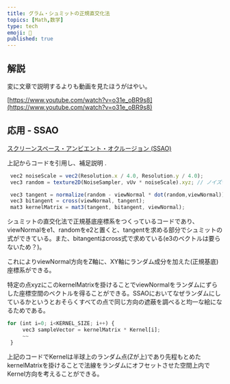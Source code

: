 ```yaml
---
title: グラム・シュミットの正規直交化法
topics: [Math,数学]
type: tech
emoji: 💛
published: true
---
```


## 解説

変に文章で説明するよりも動画を見たほうがはやい。

[https://www.youtube.com/watch?v=o31e_oBR9s8](https://www.youtube.com/watch?v=o31e_oBR9s8)

## 応用 - SSAO

[スクリーンスペース・アンビエント・オクルージョン (SSAO)](https://zenn.dev/mebiusbox/articles/c7ea4871698ada)

上記からコードを引用し、補足説明 .

```jsx
 vec2 noiseScale = vec2(Resolution.x / 4.0, Resolution.y / 4.0);
 vec3 random = texture2D(NoiseSampler, vUv * noiseScale).xyz; // ノイズテクスチャによるランダム方向のベクトル

 vec3 tangent = normalize(random - viewNormal * dot(random,viewNormal)); // e2 - (e1・e2)*e1 の式
 vec3 bitangent = cross(viewNormal, tangent);
 mat3 kernelMatrix = mat3(tangent, bitangent, viewNormal);
```

シュミットの直交化法で正規基底座標系をつくっているコードであり、viewNormalをe1、randomをe2と置くと、tangentを求める部分でシュミットの式ができている。また、bitangentはcross式で求めている(e3のベクトルは要らないため？)。

これによりviewNormal方向をZ軸に、XY軸にランダム成分を加えた(正規基底)座標系ができる。

特定の点xyzにこのkernelMatrixを掛けることでviewNormalをランダムにずらした座標空間のベクトルを得ることができる。SSAOにおいてなぜランダムにしているかというとおそらくすべての点で同じ方向の遮蔽を調べると均一な絵になるためである。

```jsx
for (int i=0; i<KERNEL_SIZE; i++) {
     vec3 sampleVector = kernelMatrix * Kernel[i];
     ~~
 }
```

上記のコードでKernelは半球上のランダム点(Zが上)であり先程もとめたkernelMatrixを掛けることで法線をランダムにオフセットさせた空間上内でKernel方向を考えることができる。